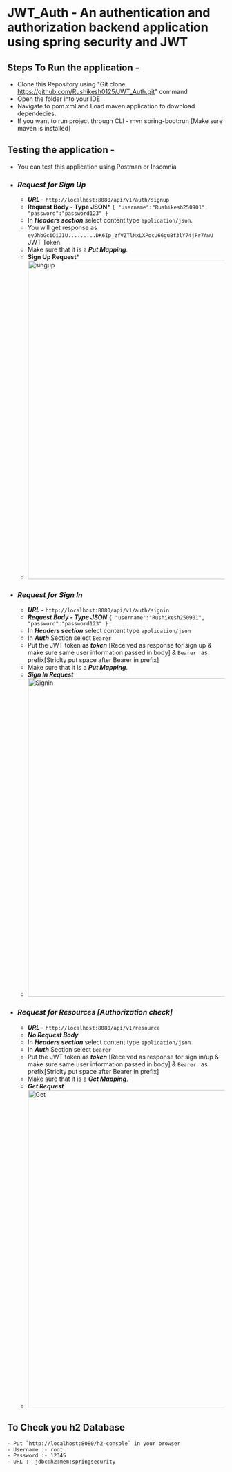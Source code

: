 # JWT_Auth - An authentication and authorization backend application using spring security and JWT

## Steps To Run the application -
  - Clone this Repository using  "Git clone https://github.com/Rushikesh0125/JWT_Auth.git" command
  - Open the folder into your IDE
  - Navigate to pom.xml and Load maven application to download dependecies.
  - If you want to run project through CLI - mvn spring-boot:run [Make sure maven is installed]

## Testing the application - 
  - You can test this application using Postman or Insomnia
  - ### ***Request for Sign Up***
      - ***URL -*** `http://localhost:8080/api/v1/auth/signup`
      - **Request Body - Type JSON***
        `
          {
            "username":"Rushikesh250901",
            "password":"password123"
          }
        `
      - In ***Headers section*** select content type `application/json`.
      - You will get response as `eyJhbGciOiJIU.........DK6Ip_zfVZTlNxLXPocU66guBf3lY74jFr7AwU` JWT Token.
      - Make sure that it is a ***Put Mapping***.
      - **Sign Up Request***
      -  <img width="738" alt="singup" src="https://github.com/Rushikesh0125/JWT_Auth/assets/85375791/445293ed-293d-4fda-ba35-6d749bf54270">

  - ### ***Request for Sign In***
      - ***URL -*** `http://localhost:8080/api/v1/auth/signin`
      - ***Request Body - Type JSON***
        `
          {
            "username":"Rushikesh250901",
            "password":"password123"
          }
        `
      - In ***Headers section*** select content type `application/json`
      - In ***Auth*** Section select `Bearer`
      - Put the JWT token as ***token*** [Received as response for sign up & make sure same user information passed in body]  &  `Bearer ` as prefix[Striclty put space after Bearer in prefix]
      - Make sure that it is a ***Put Mapping***.
      - ***Sign In Request***
      - <img width="737" alt="Signin" src="https://github.com/Rushikesh0125/JWT_Auth/assets/85375791/9cbe39e8-a1fc-4e2a-a19b-c8e98488902e">

  - ### ***Request for Resources [Authorization check]***
      - ***URL -*** `http://localhost:8080/api/v1/resource`
      - ***No Request Body***
      - In ***Headers section*** select content type `application/json`
      - In ***Auth*** Section select `Bearer`
      - Put the JWT token as ***token*** [Received as response for sign in/up & make sure same user information passed in body]  &  `Bearer ` as prefix[Striclty put space after Bearer in prefix]
      - Make sure that it is a ***Get Mapping***.
      - ***Get Request***
      - <img width="737" alt="Get" src="https://github.com/Rushikesh0125/JWT_Auth/assets/85375791/b6884e37-7003-45c8-84d0-4463257e2ab0">

## To Check you h2 Database
    - Put `http://localhost:8080/h2-console` in your browser
    - Username :- root
    - Password :- 12345
    - URL :- jdbc:h2:mem:springsecurity




